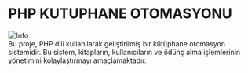 # PHP KUTUPHANE OTOMASYONU


<picture>
  <source media="(prefers-color-scheme: light)" srcset="https://raw.githubusercontent.com/Mqxx/GitHub-Markdown/main/blockquotes/badge/light-theme/info.svg">
  <img alt="Info" src="https://raw.githubusercontent.com/Mqxx/GitHub-Markdown/main/blockquotes/badge/dark-theme/info.svg">
</picture><br>
Bu proje, PHP dili kullanılarak geliştirilmiş bir kütüphane otomasyon sistemidir. Bu sistem, kitapların, kullanıcıların ve ödünç alma işlemlerinin yönetimini kolaylaştırmayı amaçlamaktadır.
